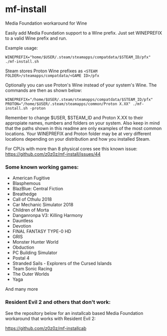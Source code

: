 # mf-install
Media Foundation workaround for Wine

Easily add Media Foundation support to a Wine prefix. Just set WINEPREFIX to a valid Wine prefix and run.

Example usage:

`WINEPREFIX="home/$USER/.steam/steamapps/compatdata/$STEAM_ID/pfx" ./mf-install.sh`

Steam stores Proton Wine prefixes as `<STEAM FOLDER>/steamapps/compatdata/<GAME ID>/pfx`

Optionally you can use Proton's Wine instead of your system's Wine. The commands are then as shown below:

`WINEPREFIX="/home/$USER/.steam/steamapps/compatdata/$STEAM_ID/pfx" PROTON="/home/$USER/.steam/steamapps/common/Proton X.XX" ./mf-install.sh -proton`

Remember to change $USER, $STEAM_ID and Proton X.XX to their appropiate names, numbers and folders on your system. Also keep in mind that the paths shown in this readme are only examples of the most common locations. Your WINEPREFIX and Proton folder may be at very different locations depending on your distribution and how you installed Steam.

For CPUs with more than 8 physical cores see this known issue: https://github.com/z0z0z/mf-install/issues/44

### Some known working games:
- American Fugitive
- Blasphemous
- BlazBlue: Central Fiction
- Breathedge
- Call of Cthulu 2018
- Car Mechanic Simulator 2018
- Children of Morta
- Danganronpa V3: Killing Harmony
- Dauntless
- Devotion
- FINAL FANTASY TYPE-0 HD
- GRIS
- Monster Hunter World
- Obduction
- PC Building Simulator
- Postal 4
- Stranded Sails - Explorers of the Cursed Islands
- Team Sonic Racing
- The Outer Worlds
- Yaga

And many more

### Resident Evil 2 and others that don't work:
See the repository below for an installcab based Media Foundation workaround that works with Resident Evil 2:

https://github.com/z0z0z/mf-installcab
